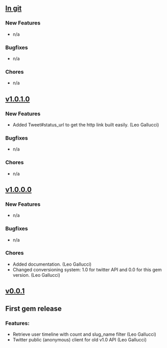 ## [In git](https://github.com/elgalu/twitter_anonymous_client/compare/v1.0.1.0...HEAD)

### New Features
* n/a

### Bugfixes
* n/a

### Chores
* n/a

## [v1.0.1.0](https://github.com/elgalu/twitter_anonymous_client/tree/v1.0.1.0)

### New Features
* Added Tweet#status_url to get the http link built easily. (Leo Gallucci)

### Bugfixes
* n/a

### Chores
* n/a

## [v1.0.0.0](https://github.com/elgalu/twitter_anonymous_client/tree/v1.0.0.0)

### New Features
* n/a

### Bugfixes
* n/a

### Chores
* Added documentation. (Leo Gallucci)
* Changed conversioning system: 1.0 for twitter API and 0.0 for this gem version. (Leo Gallucci)

## [v0.0.1](https://github.com/elgalu/twitter_anonymous_client/tree/v0.0.1)

## First gem release

### Features:
* Retrieve user timeline with count and slug_name filter (Leo Gallucci)
* Twitter public (anonymous) client for old v1.0 API (Leo Gallucci)
